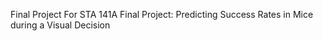 Final Project For STA 141A Final Project: Predicting Success Rates in Mice during a Visual Decision
